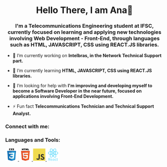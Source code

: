<h1 align="center">Hello There, I am Ana👋</h1>
<h3 align="center">I'm a Telecommunications Engineering student at IFSC, currently focused on learning and applying new technologies involving Web Development - Front-End, through languages such as HTML, JAVASCRIPT, CSS using REACT.JS libraries.</h3>

- 🔭 I’m currently working on **Intelbras, in the Network Technical Support part.**

- 🌱 I’m currently learning **HTML, JAVASCRIPT, CSS using REACT.JS libraries.**

- 🤝 I’m looking for help with **I'm improving and developing myself to become a Software Developer in the near future, focused on applications involving Front-End Development.**

- ⚡ Fun fact **Telecommunications Technician and Technical Support Analyst.**

<h3 align="left">Connect with me:</h3>
<p align="left">
</p>

<h3 align="left">Languages and Tools:</h3>
<p align="left"> <a href="https://www.w3schools.com/css/" target="_blank" rel="noreferrer"> <img src="https://raw.githubusercontent.com/devicons/devicon/master/icons/css3/css3-original-wordmark.svg" alt="css3" width="40" height="40"/> </a> <a href="https://www.w3.org/html/" target="_blank" rel="noreferrer"> <img src="https://raw.githubusercontent.com/devicons/devicon/master/icons/html5/html5-original-wordmark.svg" alt="html5" width="40" height="40"/> </a> <a href="https://developer.mozilla.org/en-US/docs/Web/JavaScript" target="_blank" rel="noreferrer"> <img src="https://raw.githubusercontent.com/devicons/devicon/master/icons/javascript/javascript-original.svg" alt="javascript" width="40" height="40"/> </a> <a href="https://reactjs.org/" target="_blank" rel="noreferrer"> <img src="https://raw.githubusercontent.com/devicons/devicon/master/icons/react/react-original-wordmark.svg" alt="react" width="40" height="40"/> </a> </p>
